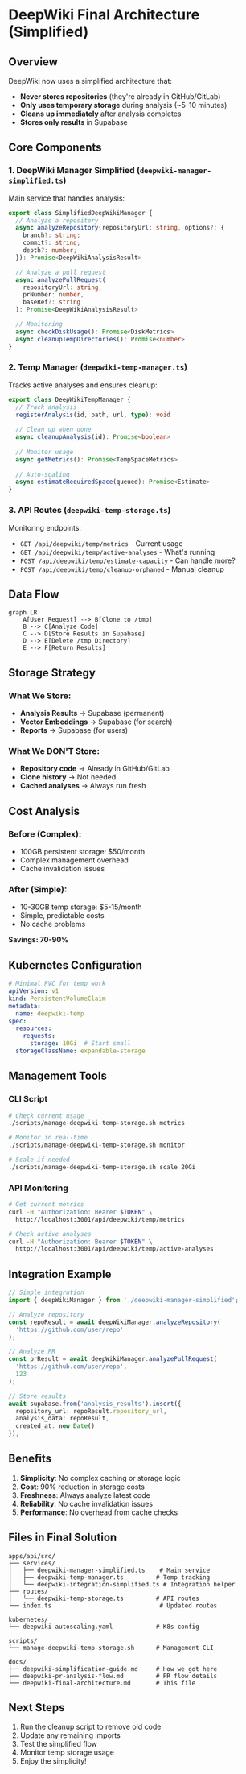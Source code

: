 # DeepWiki Final Architecture (Simplified)

## Overview

DeepWiki now uses a simplified architecture that:
- **Never stores repositories** (they're already in GitHub/GitLab)
- **Only uses temporary storage** during analysis (~5-10 minutes)
- **Cleans up immediately** after analysis completes
- **Stores only results** in Supabase

## Core Components

### 1. DeepWiki Manager Simplified (`deepwiki-manager-simplified.ts`)

Main service that handles analysis:

```typescript
export class SimplifiedDeepWikiManager {
  // Analyze a repository
  async analyzeRepository(repositoryUrl: string, options?: {
    branch?: string;
    commit?: string;
    depth?: number;
  }): Promise<DeepWikiAnalysisResult>

  // Analyze a pull request  
  async analyzePullRequest(
    repositoryUrl: string,
    prNumber: number,
    baseRef?: string
  ): Promise<DeepWikiAnalysisResult>

  // Monitoring
  async checkDiskUsage(): Promise<DiskMetrics>
  async cleanupTempDirectories(): Promise<number>
}
```

### 2. Temp Manager (`deepwiki-temp-manager.ts`)

Tracks active analyses and ensures cleanup:

```typescript
export class DeepWikiTempManager {
  // Track analysis
  registerAnalysis(id, path, url, type): void
  
  // Clean up when done
  async cleanupAnalysis(id): Promise<boolean>
  
  // Monitor usage
  async getMetrics(): Promise<TempSpaceMetrics>
  
  // Auto-scaling
  async estimateRequiredSpace(queued): Promise<Estimate>
}
```

### 3. API Routes (`deepwiki-temp-storage.ts`)

Monitoring endpoints:
- `GET /api/deepwiki/temp/metrics` - Current usage
- `GET /api/deepwiki/temp/active-analyses` - What's running
- `POST /api/deepwiki/temp/estimate-capacity` - Can handle more?
- `POST /api/deepwiki/temp/cleanup-orphaned` - Manual cleanup

## Data Flow

```mermaid
graph LR
    A[User Request] --> B[Clone to /tmp]
    B --> C[Analyze Code]
    C --> D[Store Results in Supabase]
    D --> E[Delete /tmp Directory]
    E --> F[Return Results]
```

## Storage Strategy

### What We Store:
- **Analysis Results** → Supabase (permanent)
- **Vector Embeddings** → Supabase (for search)
- **Reports** → Supabase (for users)

### What We DON'T Store:
- **Repository code** → Already in GitHub/GitLab
- **Clone history** → Not needed
- **Cached analyses** → Always run fresh

## Cost Analysis

### Before (Complex):
- 100GB persistent storage: $50/month
- Complex management overhead
- Cache invalidation issues

### After (Simple):
- 10-30GB temp storage: $5-15/month
- Simple, predictable costs
- No cache problems

**Savings: 70-90%**

## Kubernetes Configuration

```yaml
# Minimal PVC for temp work
apiVersion: v1
kind: PersistentVolumeClaim
metadata:
  name: deepwiki-temp
spec:
  resources:
    requests:
      storage: 10Gi  # Start small
  storageClassName: expandable-storage
```

## Management Tools

### CLI Script
```bash
# Check current usage
./scripts/manage-deepwiki-temp-storage.sh metrics

# Monitor in real-time
./scripts/manage-deepwiki-temp-storage.sh monitor

# Scale if needed
./scripts/manage-deepwiki-temp-storage.sh scale 20Gi
```

### API Monitoring
```bash
# Get current metrics
curl -H "Authorization: Bearer $TOKEN" \
  http://localhost:3001/api/deepwiki/temp/metrics

# Check active analyses
curl -H "Authorization: Bearer $TOKEN" \
  http://localhost:3001/api/deepwiki/temp/active-analyses
```

## Integration Example

```typescript
// Simple integration
import { deepWikiManager } from './deepwiki-manager-simplified';

// Analyze repository
const repoResult = await deepWikiManager.analyzeRepository(
  'https://github.com/user/repo'
);

// Analyze PR
const prResult = await deepWikiManager.analyzePullRequest(
  'https://github.com/user/repo',
  123
);

// Store results
await supabase.from('analysis_results').insert({
  repository_url: repoResult.repository_url,
  analysis_data: repoResult,
  created_at: new Date()
});
```

## Benefits

1. **Simplicity**: No complex caching or storage logic
2. **Cost**: 90% reduction in storage costs  
3. **Freshness**: Always analyze latest code
4. **Reliability**: No cache invalidation issues
5. **Performance**: No overhead from cache checks

## Files in Final Solution

```
apps/api/src/
├── services/
│   ├── deepwiki-manager-simplified.ts    # Main service
│   ├── deepwiki-temp-manager.ts         # Temp tracking
│   └── deepwiki-integration-simplified.ts # Integration helper
├── routes/
│   └── deepwiki-temp-storage.ts         # API routes
└── index.ts                              # Updated routes

kubernetes/
└── deepwiki-autoscaling.yaml            # K8s config

scripts/
└── manage-deepwiki-temp-storage.sh      # Management CLI

docs/
├── deepwiki-simplification-guide.md     # How we got here
├── deepwiki-pr-analysis-flow.md         # PR flow details
└── deepwiki-final-architecture.md       # This file
```

## Next Steps

1. Run the cleanup script to remove old code
2. Update any remaining imports
3. Test the simplified flow
4. Monitor temp storage usage
5. Enjoy the simplicity!